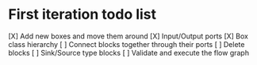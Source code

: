 # First iteration todo list

[X] Add new boxes and move them around
[X] Input/Output ports
[X] Box class hierarchy 
[ ] Connect blocks together through their ports
[ ] Delete blocks
[ ] Sink/Source type blocks
[ ] Validate and execute the flow graph
